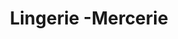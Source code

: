 ---
title: "Lingerie -Mercerie"
url: /sainte-genevieve-des-bois/lingerie-mercerie/
shop: Kleidung
---